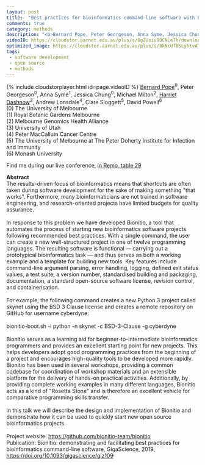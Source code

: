 ```yaml
---
layout: post
title:  "Best practices for bioinformatics command-line software with Bionitio"
comments: true
category: methods
description: "<b>Bernard Pope, Peter Georgeson, Anna Syme, Jessica Chung, Michael Milton, Harriet Dashnow, Andrew Lonsdale, Clare Sloggett, David Powell</b><br/>The results-driven focus of bioinformatics means t..."
videoID: https://cloudstor.aarnet.edu.au/plus/s/6g2Usiu9OCNLe7h/download
optimized_image: https://cloudstor.aarnet.edu.au/plus/s/8kNcUf8SLyhtvAT/download
tags:
 - software development
 - open source
 - methods
---
```

{% include cloudstorplayer.html id=page.videoID %}
[<u>Bernard Pope</u>](http://www.berniepope.id.au/)<sup>0</sup>, Peter Georgeson<sup>0</sup>, Anna Syme<sup>1</sup>, Jessica Chung<sup>0</sup>, Michael Milton<sup>2</sup>, [Harriet Dashnow](http://www.harrietdashnow.com)<sup>3</sup>, Andrew Lonsdale<sup>4</sup>, Clare Sloggett<sup>5</sup>, David Powell<sup>6</sup><br/>
\(0\) The University of Melbourne<br/>
\(1\) Royal Botanic Gardens Melbourne<br/>
\(2\) Melbourne Genomics Health Alliance<br/>
\(3\) University of Utah<br/>
\(4\) Peter MacCallum Cancer Centre<br/>
\(5\) The University of Melbourne at The Peter Doherty Institute for Infection and Immunity<br/>
\(6\) Monash University

Find me during our live conference, [in Remo, table 29](https://remo.co)

<b>Abstract</b><br/>
The results-driven focus of bioinformatics means that shortcuts are often taken during software development for the sake of making something "that works". Furthermore, many bioinformaticians are not trained in software engineering, and research-oriented projects have limited budgets for quality assurance.<br/><br/>In response to this problem we have developed Bionitio, a tool that automates the process of starting new bioinformatics software projects following recommended best practices. With a single command, the user can create a new well-structured project in one of twelve programming languages. The resulting software is functional — carrying out a prototypical bioinformatics task — and thus serves as both a working example and a template for building new tools. Key features include command-line argument parsing, error handling, logging, defined exit status values, a test suite, a version number, standardised building and packaging, documentation, a standard open-source software license, revision control, and containerisation.<br/><br/>For example, the following command creates a new Python 3 project called skynet using the BSD 3 Clause license and creates a remote repository on GitHub for username cyberdyne:<br/><br/>    bionitio-boot.sh -i python -n skynet -c BSD-3-Clause -g cyberdyne<br/><br/>Bionitio serves as a learning aid for beginner-to-intermediate bioinformatics programmers and provides an excellent starting point for new projects. This helps developers adopt good programming practices from the beginning of a project and encourages high-quality tools to be developed more rapidly. Bionitio has been used in several workshops, providing a common codebase for coordination of workshop materials and an extensible platform for the delivery of hands-on practical activities. Additionally, by providing complete working examples in many different languages, Bionitio acts as a kind of "Rosetta Stone" and is therefore an excellent vehicle for comparative programming skills transfer.<br/><br/>In this talk we will describe the design and implementation of Bionitio and demonstrate how it can be used to quickly start new open source bioinformatics projects.<br/><br/>Project website: https://github.com/bionitio-team/bionitio<br/>Publication: Bionitio: demonstrating and facilitating best practices for bioinformatics command-line software, GigaScience, 2019, https://doi.org/10.1093/gigascience/giz109
